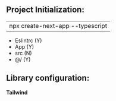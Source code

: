 ## Project Initialization:

<table>
  <tr>
    <td>npx create-next-app --typescript</td>
  </tr>
</table>

-  Eslintrc (Y)
-  App (Y)
-  src (N)
-  @/ (Y)

## Library configuration:

**Tailwind**

